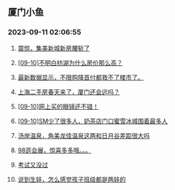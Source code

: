 ## 厦门小鱼 
### 2023-09-11 02:06:55

1. [震惊，集美新城新房腰斩了](http://bbs.xmfish.com/read-htm-tid-18069470.html)

2. [[09-10]不明白枋湖为什么房价那么高？](http://bbs.xmfish.com/read-htm-tid-18069554.html)

3. [最新数据显示，不限购降首付都救不了楼市了。](http://bbs.xmfish.com/read-htm-tid-18069372.html)

4. [上海二手房春天来了，厦门还会远吗？](http://bbs.xmfish.com/read-htm-tid-18069494.html)

5. [[09-10]网上买的眼镜还不错！](http://bbs.xmfish.com/read-htm-tid-18069454.html)

6. [[09-10]SM少了很多人，奶茶店门口蜜雪冰城围着最多人](http://bbs.xmfish.com/read-htm-tid-18069599.html)

7. [汤岸温泉，角美龙佳温泉这两和日月谷差距很大吗](http://bbs.xmfish.com/read-htm-tid-18069456.html)

8. [98逛会展，惊喜多多哦。。。](http://bbs.xmfish.com/read-htm-tid-18069623.html)

9. [考试又没过](http://bbs.xmfish.com/read-htm-tid-18069603.html)

10. [说到生娃，怎么感觉孩子班级都是两娃的](http://bbs.xmfish.com/read-htm-tid-18069550.html)


